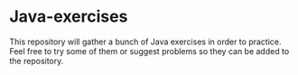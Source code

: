 # Java-exercises
This repository will gather a bunch of Java exercises in order to practice.
Feel free to try some of them or suggest problems so they can be added to the repository.
